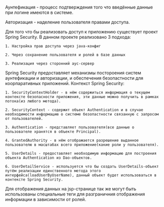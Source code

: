 Аунтефикация - процесс подтверждения того что введённые данные при логине имеются в системе. 

Авторизация - наделение пользователя правами доступа.

Для того что бы реализовать доступ к приложению существует проект Spring Security. В данном проекте реализовано 3 подхода:

    1. Настройка прав доступа через java-конфиг
    
    2. Через сохранение пользователя и ролей в базе данных
    
    3. Реализация через сторонний аус-сервер
    
Spring Security предоставляет механизмы постороения систем аунтефикации и авторизации, и обеспечения безопастности для коорпаративных приложений. Контекст Spring Security:
 
    1. SecurityContextHolder - в нём содержиться информация о текущем контексте безопасности приложения, эти данные можно получить в рамках потока(из любого метода).
    
    2. SecurityContext - содержит объект Authentication и в случае необходимости информацию о системе безопастности связанную с запросом от пользователей.
    
    3. Authentication - представляет пользователя(все данные о пользователе хранятся в объекте Principal).
    
    4. GrantedAuthority - в нём отображается разрешение выданное пользователю в масштабах всего приложение(какие роли у пользователя).
    
    5. UserDetails - предоставляет необходимую информацию для построения объекта Authentication из Dao-объектов.
    
    6. UserDetailService - используется что бы создать UserDetails-объект путём реализации единственного метода этого интерфейса(loadUserByUserName), данный объект будет использоваться в контексте Spring Security.
    
Для отображения данных на jsp-странице так же могут быть использованы специальные теги для разграничния отображения информации в зависимости от ролей.
